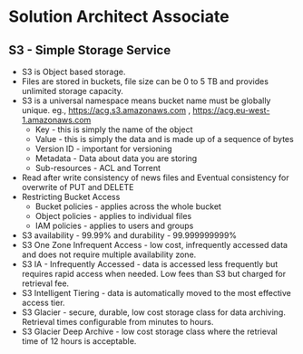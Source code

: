 # Solution Architect Associate

## S3 - Simple Storage Service
* S3 is Object based storage. 
* Files are stored in buckets, file size can be 0 to 5 TB and provides unlimited storage capacity.
* S3 is a universal namespace means bucket name must be globally unique. eg., https://acg.s3.amazonaws.com , https://acg.eu-west-1.amazonaws.com
  * Key - this is simply the name of the object
  * Value - this is simply the data and is made up of a sequence of bytes
  * Version ID - important for versioning
  * Metadata - Data about data you are storing
  * Sub-resources - ACL and Torrent
* Read after write consistency of news files and Eventual consistency for overwrite of PUT and DELETE
* Restricting Bucket Access
  * Bucket policies - applies across the whole bucket
  * Object policies - applies to individual files
  * IAM policies - applies to users and groups
* S3 availability - 99.99% and durability - 99.999999999%
* S3 One Zone Infrequent Access - low cost, infrequently accessed data and does not require multiple availability zone.
* S3 IA - Infrequently Accessed - data is accessed less frequently but requires rapid access when needed. Low fees than S3 but charged for retrieval fee.
* S3 Intelligent Tiering - data is automatically moved to the most effective access tier.
* S3 Glacier - secure, durable, low cost storage class for data archiving. Retrieval times configurable from minutes to hours.
* S3 Glacier Deep Archive - low cost storage class where the retrieval time of 12 hours is acceptable.

